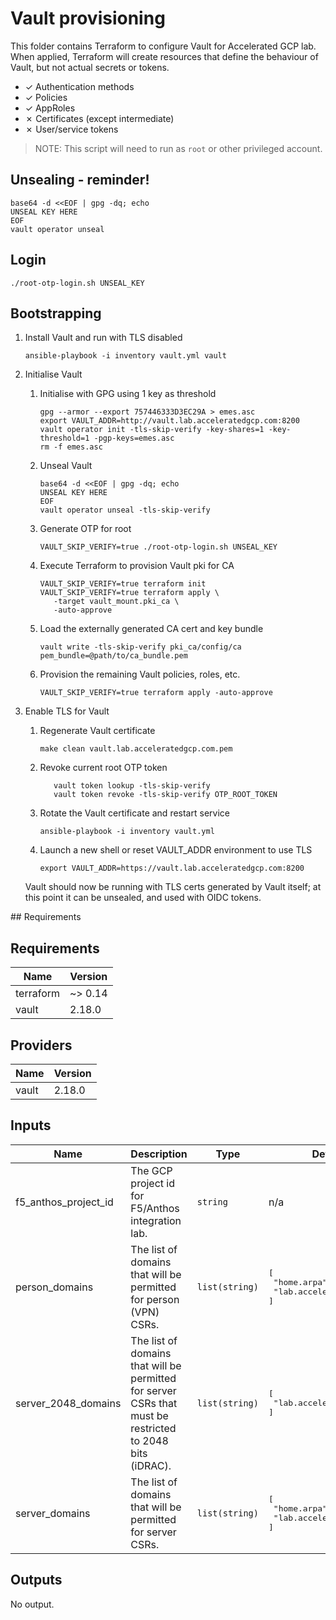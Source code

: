 # Vault provisioning

This folder contains Terraform to configure Vault for Accelerated GCP lab. When
applied, Terraform will create resources that define the behaviour of Vault, but
not actual secrets or tokens.

* &#x2713; Authentication methods
* &#x2713; Policies
* &#x2713; AppRoles
* &#x2717; Certificates (except intermediate)
* &#x2717; User/service tokens

> NOTE: This script will need to run as `root` or other privileged account.

## Unsealing - reminder!

```shell
base64 -d <<EOF | gpg -dq; echo
UNSEAL KEY HERE
EOF
vault operator unseal
```

## Login

```shell
./root-otp-login.sh UNSEAL_KEY
```

## Bootstrapping

1. Install Vault and run with TLS disabled

   ```shell
   ansible-playbook -i inventory vault.yml vault
   ```

1. Initialise Vault

   1. Initialise with GPG using 1 key as threshold

      ```shell
      gpg --armor --export 757446333D3EC29A > emes.asc
      export VAULT_ADDR=http://vault.lab.acceleratedgcp.com:8200
      vault operator init -tls-skip-verify -key-shares=1 -key-threshold=1 -pgp-keys=emes.asc
      rm -f emes.asc
      ```

   1. Unseal Vault

      ```shell
      base64 -d <<EOF | gpg -dq; echo
      UNSEAL KEY HERE
      EOF
      vault operator unseal -tls-skip-verify
      ```

   1. Generate OTP for root

      ```shell
      VAULT_SKIP_VERIFY=true ./root-otp-login.sh UNSEAL_KEY
      ```

   1. Execute Terraform to provision Vault pki for CA

      ```shell
      VAULT_SKIP_VERIFY=true terraform init
      VAULT_SKIP_VERIFY=true terraform apply \
         -target vault_mount.pki_ca \
         -auto-approve
      ```

   1. Load the externally generated CA cert and key bundle

      ```shell
      vault write -tls-skip-verify pki_ca/config/ca pem_bundle=@path/to/ca_bundle.pem
      ```

   1. Provision the remaining Vault policies, roles, etc.

      ```shell
      VAULT_SKIP_VERIFY=true terraform apply -auto-approve

1. Enable TLS for Vault

   1. Regenerate Vault certificate

      ```shell
      make clean vault.lab.acceleratedgcp.com.pem
      ```

   1. Revoke current root OTP token

      ```shell
         vault token lookup -tls-skip-verify
         vault token revoke -tls-skip-verify OTP_ROOT_TOKEN
      ```

   1. Rotate the Vault certificate and restart service

      ```shell
      ansible-playbook -i inventory vault.yml
      ```

   1. Launch a new shell or reset VAULT_ADDR environment to use TLS

      ```shell
      export VAULT_ADDR=https://vault.lab.acceleratedgcp.com:8200
      ```

   Vault should now be running with TLS certs generated by Vault itself; at this point it can be unsealed, and used with OIDC tokens.

<!-- markdownlint-disable MD033 MD034 -->
<!-- BEGINNING OF PRE-COMMIT-TERRAFORM DOCS HOOK -->## Requirements
## Requirements

| Name | Version |
|------|---------|
| terraform | ~> 0.14 |
| vault | 2.18.0 |

## Providers

| Name | Version |
|------|---------|
| vault | 2.18.0 |

## Inputs

| Name | Description | Type | Default | Required |
|------|-------------|------|---------|:--------:|
| f5\_anthos\_project\_id | The GCP project id for F5/Anthos integration lab. | `string` | n/a | yes |
| person\_domains | The list of domains that will be permitted for person (VPN) CSRs. | `list(string)` | <pre>[<br>  "home.arpa",<br>  "lab.acceleratedgcp.com"<br>]</pre> | no |
| server\_2048\_domains | The list of domains that will be permitted for server CSRs that must be restricted to 2048 bits (iDRAC). | `list(string)` | <pre>[<br>  "lab.acceleratedgcp.com"<br>]</pre> | no |
| server\_domains | The list of domains that will be permitted for server CSRs. | `list(string)` | <pre>[<br>  "home.arpa",<br>  "lab.acceleratedgcp.com"<br>]</pre> | no |

## Outputs

No output.

<!-- END OF PRE-COMMIT-TERRAFORM DOCS HOOK -->
<!-- markdownlint-enable MD033 MD034 -->
